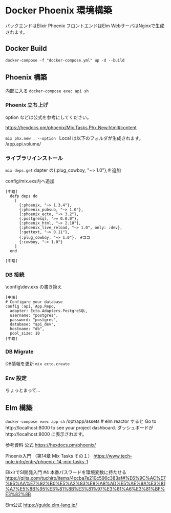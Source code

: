 # Docker Phoenix 環境構築
バックエンドはElixir Phoenix 
フロントエンドはElm
WebサーバはNginxで生成されます。
## Docker Build
 `docker-compose -f "docker-compose.yml" up -d --build`

## Phoenix 構築
内部に入る
`docker-compose exec api sh`

### Phoenix 立ち上げ
option などは公式を参考にしてください。

https://hexdocs.pm/phoenix/Mix.Tasks.Phx.New.html#content

`mix phx.new . --option `
Local は以下のフォルダが生成されます。
/app.api.volume/

### ライブラリインストール
`mix deps.get`
dapter の{:plug_cowboy, "~> 1.0"},を追加　

config/mix.exs内へ追加
```
[中略]
  defp deps do
    [
      {:phoenix, "~> 1.3.4"},
      {:phoenix_pubsub, "~> 1.0"},
      {:phoenix_ecto, "~> 3.2"},
      {:postgresql, ">= 0.0.0"},
      {:phoenix_html, "~> 2.10"},
      {:phoenix_live_reload, "~> 1.0", only: :dev},
      {:gettext, "~> 0.11"},
      {:plug_cowboy, "~> 1.0"},　#ココ
      {:cowboy, "~> 1.0"}
    ]
  end

[中略]
```
### DB 接続
\config\dev.exs の書き換え
```
[中略]
# Configure your database
config :api, App.Repo,
  adapter: Ecto.Adapters.PostgreSQL,
  username: "postgres",
  password: "postgres",
  database: "api_dev",
  hostname: "db",
  pool_size: 10
[中略]
```

### DB Migrate
DB情報を更新
`mix ecto.create`

### Env 設定
ちょっとまって...

## Elm 構築

`docker-compose exec app sh`
/opt/app/assets # elm reactor
すると
Go to http://localhost:8000 to see your project dashboard.
ダッシュボードが http://localhost:8000 に表示されます。


参考資料
公式
https://hexdocs.pm/phoenix/

Phoenix入門 （第14章 Mix Tasks その１）
https://www.tech-note.info/entry/phoenix-14-mix-tasks-1

ElixirでSI開発入門 #4 本番パスワードを環境変数に持たせる
https://qiita.com/tuchiro/items/4ccba7e210c596c383af#%E6%9C%AC%E7%95%AA%E7%92%B0%E5%A2%83%E8%A8%AD%E5%AE%9A%E3%81%A7%E5%8B%95%E3%81%8B%E3%81%97%E3%81%A6%E3%81%BF%E3%82%8B

Elm公式
https://guide.elm-lang.jp/